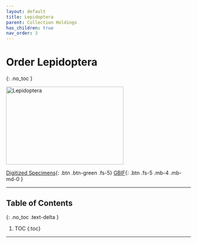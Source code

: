 ```yaml
---
layout: default
title: Lepidoptera
parent: Collection Holdings
has_children: true
nav_order: 3
---
```


# Order Lepidoptera
{: .no_toc }

<img src="https://serv.biokic.asu.edu/imglib/ecdysis/ASU_ASUHIC/ASUHIC0121/ASUHIC0121255_habitus_dorsal_1571171572.jpg" alt="Lepidoptera" width="320" height="213.4"> 

[Digitized Specimens](https://serv.biokic.asu.edu/ecdysis/collections/list.php?db=2%2C1&taxa=Lepidoptera&usethes=1&taxontype=4){: .btn .btn-green .fs-5}  [GBIF](https://www.gbif.org/occurrence/search?basis_of_record=PRESERVED_SPECIMEN&collection_code=asuhic&taxon_key=797){: .btn .fs-5 .mb-4 .mb-md-0 }

---

## Table of Contents
{: .no_toc .text-delta }

1. TOC
{:toc}

---
